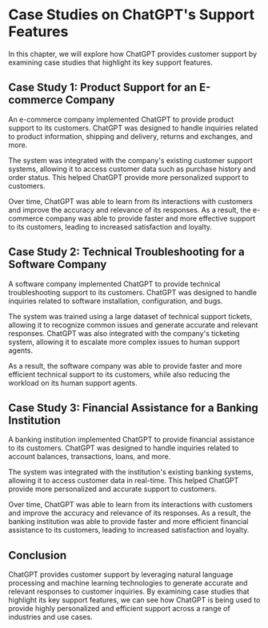 Case Studies on ChatGPT's Support Features
============================================================================================

In this chapter, we will explore how ChatGPT provides customer support by examining case studies that highlight its key support features.

Case Study 1: Product Support for an E-commerce Company
-------------------------------------------------------

An e-commerce company implemented ChatGPT to provide product support to its customers. ChatGPT was designed to handle inquiries related to product information, shipping and delivery, returns and exchanges, and more.

The system was integrated with the company's existing customer support systems, allowing it to access customer data such as purchase history and order status. This helped ChatGPT provide more personalized support to customers.

Over time, ChatGPT was able to learn from its interactions with customers and improve the accuracy and relevance of its responses. As a result, the e-commerce company was able to provide faster and more effective support to its customers, leading to increased satisfaction and loyalty.

Case Study 2: Technical Troubleshooting for a Software Company
--------------------------------------------------------------

A software company implemented ChatGPT to provide technical troubleshooting support to its customers. ChatGPT was designed to handle inquiries related to software installation, configuration, and bugs.

The system was trained using a large dataset of technical support tickets, allowing it to recognize common issues and generate accurate and relevant responses. ChatGPT was also integrated with the company's ticketing system, allowing it to escalate more complex issues to human support agents.

As a result, the software company was able to provide faster and more efficient technical support to its customers, while also reducing the workload on its human support agents.

Case Study 3: Financial Assistance for a Banking Institution
------------------------------------------------------------

A banking institution implemented ChatGPT to provide financial assistance to its customers. ChatGPT was designed to handle inquiries related to account balances, transactions, loans, and more.

The system was integrated with the institution's existing banking systems, allowing it to access customer data in real-time. This helped ChatGPT provide more personalized and accurate support to customers.

Over time, ChatGPT was able to learn from its interactions with customers and improve the accuracy and relevance of its responses. As a result, the banking institution was able to provide faster and more efficient financial assistance to its customers, leading to increased satisfaction and loyalty.

Conclusion
----------

ChatGPT provides customer support by leveraging natural language processing and machine learning technologies to generate accurate and relevant responses to customer inquiries. By examining case studies that highlight its key support features, we can see how ChatGPT is being used to provide highly personalized and efficient support across a range of industries and use cases.

